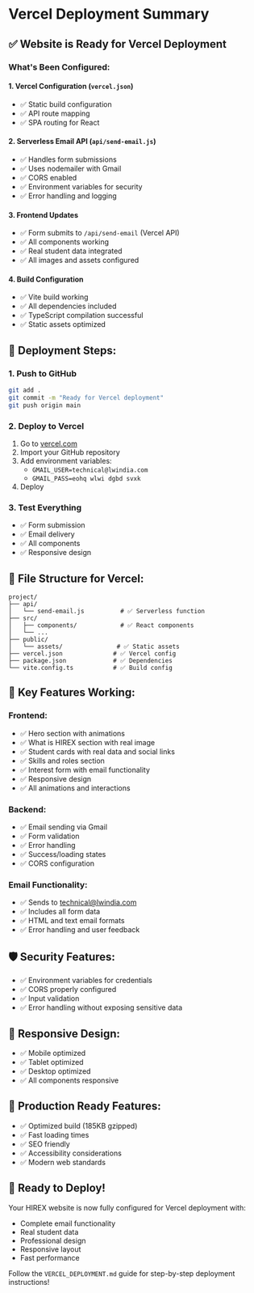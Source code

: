 # Vercel Deployment Summary

## ✅ Website is Ready for Vercel Deployment

### What's Been Configured:

#### 1. **Vercel Configuration** (`vercel.json`)
- ✅ Static build configuration
- ✅ API route mapping
- ✅ SPA routing for React

#### 2. **Serverless Email API** (`api/send-email.js`)
- ✅ Handles form submissions
- ✅ Uses nodemailer with Gmail
- ✅ CORS enabled
- ✅ Environment variables for security
- ✅ Error handling and logging

#### 3. **Frontend Updates**
- ✅ Form submits to `/api/send-email` (Vercel API)
- ✅ All components working
- ✅ Real student data integrated
- ✅ All images and assets configured

#### 4. **Build Configuration**
- ✅ Vite build working
- ✅ All dependencies included
- ✅ TypeScript compilation successful
- ✅ Static assets optimized

## 🚀 Deployment Steps:

### 1. Push to GitHub
```bash
git add .
git commit -m "Ready for Vercel deployment"
git push origin main
```

### 2. Deploy to Vercel
1. Go to [vercel.com](https://vercel.com)
2. Import your GitHub repository
3. Add environment variables:
   - `GMAIL_USER=technical@lwindia.com`
   - `GMAIL_PASS=eohq wlwi dgbd svxk`
4. Deploy

### 3. Test Everything
- ✅ Form submission
- ✅ Email delivery
- ✅ All components
- ✅ Responsive design

## 📁 File Structure for Vercel:

```
project/
├── api/
│   └── send-email.js          # ✅ Serverless function
├── src/
│   ├── components/            # ✅ React components
│   └── ...
├── public/
│   └── assets/               # ✅ Static assets
├── vercel.json              # ✅ Vercel config
├── package.json             # ✅ Dependencies
└── vite.config.ts           # ✅ Build config
```

## 🔧 Key Features Working:

### Frontend:
- ✅ Hero section with animations
- ✅ What is HIREX section with real image
- ✅ Student cards with real data and social links
- ✅ Skills and roles section
- ✅ Interest form with email functionality
- ✅ Responsive design
- ✅ All animations and interactions

### Backend:
- ✅ Email sending via Gmail
- ✅ Form validation
- ✅ Error handling
- ✅ Success/loading states
- ✅ CORS configuration

### Email Functionality:
- ✅ Sends to technical@lwindia.com
- ✅ Includes all form data
- ✅ HTML and text email formats
- ✅ Error handling and user feedback

## 🛡️ Security Features:

- ✅ Environment variables for credentials
- ✅ CORS properly configured
- ✅ Input validation
- ✅ Error handling without exposing sensitive data

## 📱 Responsive Design:

- ✅ Mobile optimized
- ✅ Tablet optimized
- ✅ Desktop optimized
- ✅ All components responsive

## 🎯 Production Ready Features:

- ✅ Optimized build (185KB gzipped)
- ✅ Fast loading times
- ✅ SEO friendly
- ✅ Accessibility considerations
- ✅ Modern web standards

## 🚀 Ready to Deploy!

Your HIREX website is now fully configured for Vercel deployment with:
- Complete email functionality
- Real student data
- Professional design
- Responsive layout
- Fast performance

Follow the `VERCEL_DEPLOYMENT.md` guide for step-by-step deployment instructions! 